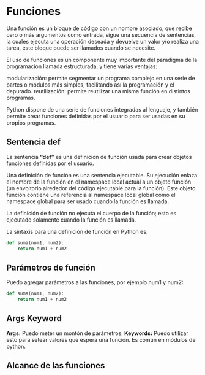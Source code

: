 # Funciones

Una función es un bloque de código con un nombre asociado, que recibe cero o más argumentos como entrada, sigue una secuencia de sentencias, la cuales ejecuta una operación deseada y devuelve un valor y/o realiza una tarea, este bloque puede ser llamados cuando se necesite.

El uso de funciones es un componente muy importante del paradigma de la programación llamada estructurada, y tiene varias ventajas:

modularización: permite segmentar un programa complejo en una serie de partes o módulos más simples, facilitando así la programación y el depurado.
reutilización: permite reutilizar una misma función en distintos programas.

Python dispone de una serie de funciones integradas al lenguaje, y también permite crear funciones definidas por el usuario para ser usadas en su propios programas.

## Sentencia def
La sentencia **“def”** es una definición de función usada para crear objetos funciones definidas por el usuario.

Una definición de función es una sentencia ejecutable. Su ejecución enlaza el nombre de la función en el namespace local actual a un objeto función (un envoltorio alrededor del código ejecutable para la función). Este objeto función contiene una referencia al namespace local global como el namespace global para ser usado cuando la función es llamada.

La definición de función no ejecuta el cuerpo de la función; esto es ejecutado solamente cuando la función es llamada.

La sintaxis para una definición de función en Python es:

```python
def suma(num1, num2):
    return num1 + num2
```

## Parámetros de función
Puedo agregar parámetros a las funciones, por ejemplo num1 y num2:
```python
def suma(num1, num2):
    return num1 + num2
```

## Args Keyword
**Args:**  Puedo meter un montón de parámetros.
**Keywords:** Puedo utilizar esto para setear valores que espera una función. Es común en módulos de python.

## Alcance de las funciones